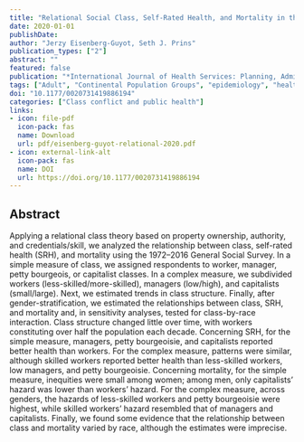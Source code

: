 ```yaml
---
title: "Relational Social Class, Self-Rated Health, and Mortality in the United States"
date: 2020-01-01
publishDate: 
author: "Jerzy Eisenberg-Guyot, Seth J. Prins"
publication_types: ["2"]
abstract: ""
featured: false
publication: "*International Journal of Health Services: Planning, Administration, Evaluation*"
tags: ["Adult", "Continental Population Groups", "epidemiology", "health inequities", "Health Status", "Humans", "Middle Aged", "Mortality", "neo-Marxist", "Occupations", "Politics", "Self Report", "Sex Factors", "social class", "Social Class", "Socioeconomic Factors", "United States"]
doi: "10.1177/0020731419886194"
categories: ["Class conflict and public health"]
links:
- icon: file-pdf
  icon-pack: fas
  name: Download
  url: pdf/eisenberg-guyot-relational-2020.pdf
- icon: external-link-alt
  icon-pack: fas
  name: DOI
  url: https://doi.org/10.1177/0020731419886194
---
```


## Abstract

Applying a relational class theory based on property ownership, authority, and credentials/skill, we analyzed the relationship between class, self-rated health (SRH), and mortality using the 1972–2016 General Social Survey. In a simple measure of class, we assigned respondents to worker, manager, petty bourgeois, or capitalist classes. In a complex measure, we subdivided workers (less-skilled/more-skilled), managers (low/high), and capitalists (small/large). Next, we estimated trends in class structure. Finally, after gender-stratification, we estimated the relationships between class, SRH, and mortality and, in sensitivity analyses, tested for class-by-race interaction. Class structure changed little over time, with workers constituting over half the population each decade. Concerning SRH, for the simple measure, managers, petty bourgeoisie, and capitalists reported better health than workers. For the complex measure, patterns were similar, although skilled workers reported better health than less-skilled workers, low managers, and petty bourgeoisie. Concerning mortality, for the simple measure, inequities were small among women; among men, only capitalists’ hazard was lower than workers’ hazard. For the complex measure, across genders, the hazards of less-skilled workers and petty bourgeoisie were highest, while skilled workers’ hazard resembled that of managers and capitalists. Finally, we found some evidence that the relationship between class and mortality varied by race, although the estimates were imprecise.